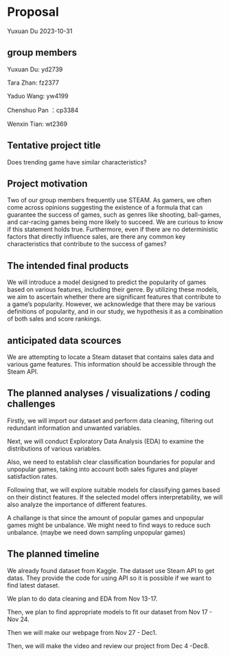 Proposal
================
Yuxuan Du
2023-10-31

## group members

Yuxuan Du: yd2739

Tara Zhan: fz2377

Yaduo Wang: yw4199

Chenshuo Pan ：cp3384

Wenxin Tian: wt2369

## Tentative project title

Does trending game have similar characteristics?

## Project motivation

Two of our group members frequently use STEAM. As gamers, we often come
across opinions suggesting the existence of a formula that can guarantee
the success of games, such as genres like shooting, ball-games, and
car-racing games being more likely to succeed. We are curious to know if
this statement holds true. Furthermore, even if there are no
deterministic factors that directly influence sales, are there any
common key characteristics that contribute to the success of games?

## The intended final products

We will introduce a model designed to predict the popularity of games
based on various features, including their genre. By utilizing these
models, we aim to ascertain whether there are significant features that
contribute to a game’s popularity. However, we acknowledge that there
may be various definitions of popularity, and in our study, we
hypothesis it as a combination of both sales and score rankings.

## anticipated data scources

We are attempting to locate a Steam dataset that contains sales data and
various game features. This information should be accessible through the
Steam API.

## The planned analyses / visualizations / coding challenges

Firstly, we will import our dataset and perform data cleaning, filtering
out redundant information and unwanted variables.

Next, we will conduct Exploratory Data Analysis (EDA) to examine the
distributions of various variables.

Also, we need to establish clear classification boundaries for popular
and unpopular games, taking into account both sales figures and player
satisfaction rates.

Following that, we will explore suitable models for classifying games
based on their distinct features. If the selected model offers
interpretability, we will also analyze the importance of different
features.

A challange is that since the amount of popular games and unpopular
games might be unbalance. We might need to find ways to reduce such
unbalance. (maybe we need down sampling unpopular games)

## The planned timeline

We already found dataset from Kaggle. The dataset use Steam API to get
datas. They provide the code for using API so it is possible if we want
to find latest dataset.

We plan to do data cleaning and EDA from Nov 13-17.

Then, we plan to find appropriate models to fit our dataset from Nov
17 - Nov 24.

Then we will make our webpage from Nov 27 - Dec1.

Then, we will make the video and review our project from Dec 4 -Dec8.
